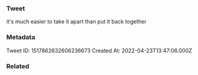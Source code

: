 ### Tweet
it's much easier to take it apart than put it back together

### Metadata
Tweet ID: 1517862632606236673
Created At: 2022-04-23T13:47:06.000Z

### Related


